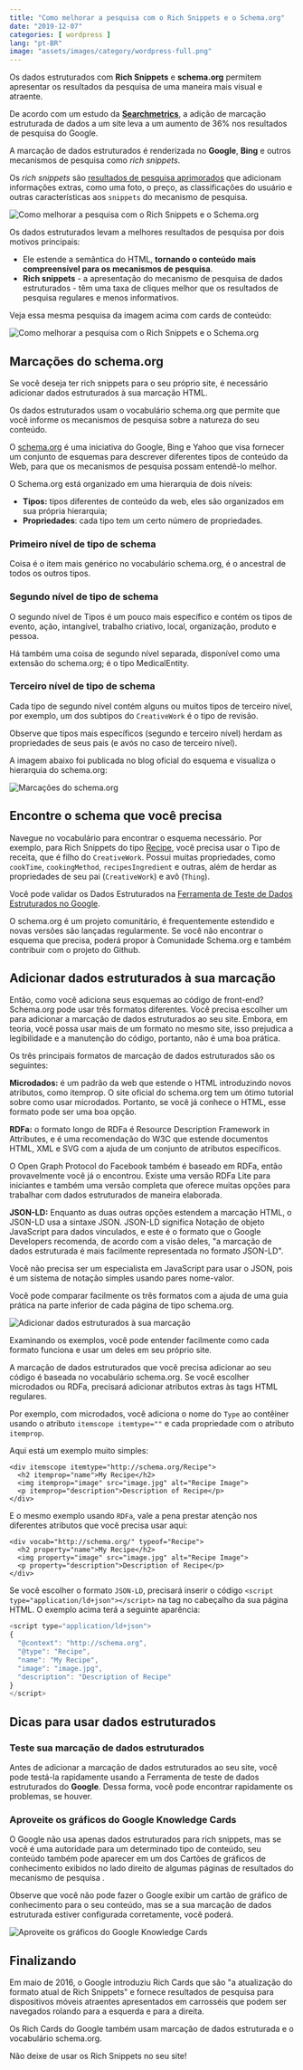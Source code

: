 ```yaml
---
title: "Como melhorar a pesquisa com o Rich Snippets e o Schema.org"
date: "2019-12-07"
categories: [ wordpress ]
lang: "pt-BR"
image: "assets/images/category/wordpress-full.png"
---
```


Os dados estruturados com **Rich Snippets** e **schema.org** permitem apresentar os resultados da pesquisa de uma maneira mais visual e atraente.

De acordo com um estudo da [**Searchmetrics**](http://www.searchmetrics.com/news-and-events/schema-org-in-google-search-results/), a adição de marcação estruturada de dados a um site leva a um aumento de 36% nos resultados de pesquisa do Google.

A marcação de dados estruturados é renderizada no **Google**, **Bing** e outros mecanismos de pesquisa como _rich snippets_.

Os _rich snippets_ são [resultados de pesquisa aprimorados](https://developers.google.com/search/docs/guides/intro-structured-data?hl=pt-br) que adicionam informações extras, como uma foto, o preço, as classificações do usuário e outras características aos `snippets` do mecanismo de pesquisa.

![Como melhorar a pesquisa com o Rich Snippets e o Schema.org](/assets/images/Rich-Snippets-Serp.webp)

Os dados estruturados levam a melhores resultados de pesquisa por dois motivos principais:

- Ele estende a semântica do HTML, **tornando o conteúdo mais compreensível para os mecanismos de pesquisa**.
- **Rich snippets** - a apresentação do mecanismo de pesquisa de dados estruturados - têm uma taxa de cliques melhor que os resultados de pesquisa regulares e menos informativos.

Veja essa mesma pesquisa da imagem acima com cards de conteúdo:

![Como melhorar a pesquisa com o Rich Snippets e o Schema.org](/assets/images/Rich-Snippets-Cards.webp)

## Marcações do schema.org

Se você deseja ter rich snippets para o seu próprio site, é necessário adicionar dados estruturados à sua marcação HTML.

Os dados estruturados usam o vocabulário schema.org que permite que você informe os mecanismos de pesquisa sobre a natureza do seu conteúdo.

O [schema.org](https://schema.org/) é uma iniciativa do Google, Bing e Yahoo que visa fornecer um conjunto de esquemas para descrever diferentes tipos de conteúdo da Web, para que os mecanismos de pesquisa possam entendê-lo melhor.

O Schema.org está organizado em uma hierarquia de dois níveis:

- **Tipos:** tipos diferentes de conteúdo da web, eles são organizados em sua própria hierarquia;
- **Propriedades**: cada tipo tem um certo número de propriedades.

### Primeiro nível de tipo de schema

Coisa é o item mais genérico no vocabulário schema.org, é o ancestral de todos os outros tipos.

### Segundo nível de tipo de schema

O segundo nível de Tipos é um pouco mais específico e contém os tipos de evento, ação, intangível, trabalho criativo, local, organização, produto e pessoa.

Há também uma coisa de segundo nível separada, disponível como uma extensão do schema.org; é o tipo MedicalEntity.

### Terceiro nível de tipo de schema

Cada tipo de segundo nível contém alguns ou muitos tipos de terceiro nível, por exemplo, um dos subtipos do `CreativeWork` é o tipo de revisão.

Observe que tipos mais específicos (segundo e terceiro nível) herdam as propriedades de seus pais (e avós no caso de terceiro nível).

A imagem abaixo foi publicada no blog oficial do esquema e visualiza o hierarquia do schema.org:

![Marcações do schema.org](/assets/images/schema-org-hierarchy.webp)

## Encontre o schema que você precisa

Navegue no vocabulário para encontrar o esquema necessário. Por exemplo, para Rich Snippets do tipo [Recipe](https://schema.org/Recipe), você precisa usar o Tipo de receita, que é filho do `CreativeWork`. Possui muitas propriedades, como `cookTime`, `cookingMethod`, `recipesIngredient` e outras, além de herdar as propriedades de seu pai (`CreativeWork`) e avô (`Thing`).

Você pode validar os Dados Estruturados na [Ferramenta de Teste de Dados Estruturados no Google](https://search.google.com/structured-data/testing-tool?hl=pt-BR).

O schema.org é um projeto comunitário, é frequentemente estendido e novas versões são lançadas regularmente. Se você não encontrar o esquema que precisa, poderá propor à Comunidade Schema.org e também contribuir com o projeto do Github.

## Adicionar dados estruturados à sua marcação

Então, como você adiciona seus esquemas ao código de front-end? Schema.org pode usar três formatos diferentes. Você precisa escolher um para adicionar a marcação de dados estruturados ao seu site. Embora, em teoria, você possa usar mais de um formato no mesmo site, isso prejudica a legibilidade e a manutenção do código, portanto, não é uma boa prática.

Os três principais formatos de marcação de dados estruturados são os seguintes:

**Microdados:** é um padrão da web que estende o HTML introduzindo novos atributos, como itemprop. O site oficial do schema.org tem um ótimo tutorial sobre como usar microdados. Portanto, se você já conhece o HTML, esse formato pode ser uma boa opção.

**RDFa:** o formato longo de RDFa é Resource Description Framework in Attributes, e é uma recomendação do W3C que estende documentos HTML, XML e SVG com a ajuda de um conjunto de atributos específicos.

O Open Graph Protocol do Facebook também é baseado em RDFa, então provavelmente você já o encontrou. Existe uma versão RDFa Lite para iniciantes e também uma versão completa que oferece muitas opções para trabalhar com dados estruturados de maneira elaborada.

**JSON-LD:** Enquanto as duas outras opções estendem a marcação HTML, o JSON-LD usa a sintaxe JSON. JSON-LD significa Notação de objeto JavaScript para dados vinculados, e este é o formato que o Google Developers recomenda, de acordo com a visão deles, "a marcação de dados estruturada é mais facilmente representada no formato JSON-LD".

Você não precisa ser um especialista em JavaScript para usar o JSON, pois é um sistema de notação simples usando pares nome-valor.

Você pode comparar facilmente os três formatos com a ajuda de uma guia prática na parte inferior de cada página de tipo schema.org.

![Adicionar dados estruturados à sua marcação](/assets/images/schema-tab.webp)

Examinando os exemplos, você pode entender facilmente como cada formato funciona e usar um deles em seu próprio site.

A marcação de dados estruturados que você precisa adicionar ao seu código é baseada no vocabulário schema.org. Se você escolher microdados ou RDFa, precisará adicionar atributos extras às tags HTML regulares.

Por exemplo, com microdados, você adiciona o nome do `Type` ao contêiner usando o atributo `itemscope itemtype=""` e cada propriedade com o atributo `itemprop`.

Aqui está um exemplo muito simples:

```markup
<div itemscope itemtype="http://schema.org/Recipe">
  <h2 itemprop="name">My Recipe</h2>
  <img itemprop="image" src="image.jpg" alt="Recipe Image">
  <p itemprop="description">Description of Recipe</p>
</div>
```

E o mesmo exemplo usando `RDFa`, vale a pena prestar atenção nos diferentes atributos que você precisa usar aqui:

```markup
<div vocab="http://schema.org/" typeof="Recipe">
  <h2 property="name">My Recipe</h2>
  <img property="image" src="image.jpg" alt="Recipe Image">
  <p property="description">Description of Recipe</p>
</div>
```

Se você escolher o formato `JSON-LD`, precisará inserir o código `<script type="application/ld+json"></script>` na tag no cabeçalho da sua página HTML. O exemplo acima terá a seguinte aparência:

```javascript
<script type="application/ld+json">
{
  "@context": "http://schema.org",
  "@type": "Recipe",
  "name": "My Recipe",
  "image": "image.jpg",
  "description": "Description of Recipe"
}
</script>
```

## Dicas para usar dados estruturados

### Teste sua marcação de dados estruturados

Antes de adicionar a marcação de dados estruturados ao seu site, você pode testá-la rapidamente usando a Ferramenta de teste de dados estruturados do **Google**. Dessa forma, você pode encontrar rapidamente os problemas, se houver.

### Aproveite os gráficos do Google Knowledge Cards

O Google não usa apenas dados estruturados para rich snippets, mas se você é uma autoridade para um determinado tipo de conteúdo, seu conteúdo também pode aparecer em um dos Cartões de gráficos de conhecimento exibidos no lado direito de algumas páginas de resultados do mecanismo de pesquisa .

Observe que você não pode fazer o Google exibir um cartão de gráfico de conhecimento para o seu conteúdo, mas se a sua marcação de dados estruturada estiver configurada corretamente, você poderá.

![Aproveite os gráficos do Google Knowledge Cards](/assets/images/facebook-knowledge-graph.webp)

## Finalizando

Em maio de 2016, o Google introduziu Rich Cards que são "a atualização do formato atual de Rich Snippets" e fornece resultados de pesquisa para dispositivos móveis atraentes apresentados em carrosséis que podem ser navegados rolando para a esquerda e para a direita.

Os Rich Cards do Google também usam marcação de dados estruturada e o vocabulário schema.org.

Não deixe de usar os Rich Snippets no seu site!

